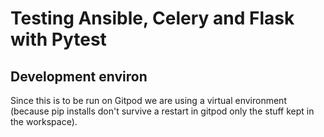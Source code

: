 # Testing Ansible, Celery and Flask with Pytest

## Development environ

Since this is to be run on Gitpod we are using a virtual environment
(because pip installs don't survive a restart in gitpod only the stuff kept in the workspace).
